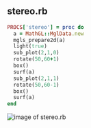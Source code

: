 
## stereo.rb

```ruby
PROCS['stereo'] = proc do
  a = MathGL::MglData.new
  mgls_prepare2d(a)
  light(true)
  sub_plot(2,1,0)
  rotate(50,60+1)
  box()
  surf(a)
  sub_plot(2,1,1)
  rotate(50,60-1)
  box()
  surf(a)
end
```
![image of stereo.rb](https://raw.github.com/masa16/ruby-mathgl-sample/master/samples/stereo/stereo.png)
